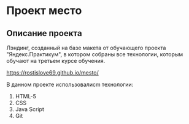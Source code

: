 # Проект место 
## Описание проекта  
Лэндинг, созданный на базе макета от обучающего проекта "Яндекс.Практикум", в котором собраны все технологии, которым обучают на третьем курсе обучения.

https://rostislove69.github.io/mesto/

В данном проекте использовалисm технологии:  
1. HTML-5
2. CSS
4. Java Script
5. Git